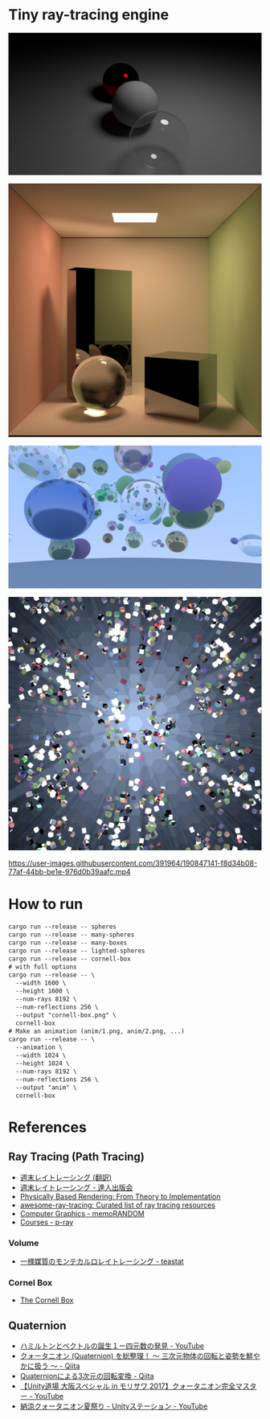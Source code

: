 # Tiny ray-tracing engine

![Lighted Spheres](sample-images/lighted-spheres.png)

![Cornell Box](sample-images/cornell-box.png)

![Many Spheres](sample-images/many-spheres.png)

![Kaleidoscope](sample-images/kaleidoscope.png)

https://user-images.githubusercontent.com/391964/190847141-f8d34b08-77af-44bb-be1e-976d0b39aafc.mp4

# How to run

```shell
cargo run --release -- spheres
cargo run --release -- many-spheres
cargo run --release -- many-boxes
cargo run --release -- lighted-spheres
cargo run --release -- cornell-box
# with full options
cargo run --release -- \
  --width 1600 \
  --height 1600 \
  --num-rays 8192 \
  --num-reflections 256 \
  --output "cornell-box.png" \
  cornell-box
# Make an animation (anim/1.png, anim/2.png, ...)
cargo run --release -- \
  --animation \
  --width 1024 \
  --height 1024 \
  --num-rays 8192 \
  --num-reflections 256 \
  --output "anim" \
  cornell-box
```

# References

## Ray Tracing (Path Tracing)

- [週末レイトレーシング (翻訳)](https://inzkyk.xyz/ray_tracing_in_one_weekend/)
- [週末レイトレーシング - 達人出版会](https://tatsu-zine.com/books/ray-tracing-part1)
- [Physically Based Rendering: From Theory to Implementation](https://www.pbr-book.org/)
- [awesome-ray-tracing: Curated list of ray tracing resources](https://github.com/dannyfritz/awesome-ray-tracing)
- [Computer Graphics - memoRANDOM](https://rayspace.xyz/CG/)
- [Courses - p-ray](https://p-ray.oskt.us/courses/)

### Volume

- [一様媒質のモンテカルロレイトレーシング - teastat](https://blog.teastat.uk/post/2021/12/montecarlo-raytracing-of-homogeneous-medium/)

### Cornel Box

- [The Cornell Box](http://www.graphics.cornell.edu/online/box/)

## Quaternion

- [ハミルトンとベクトルの誕生１ー四元数の発見 - YouTube](https://www.youtube.com/watch?v=af2PQ4WR3N4)
- [クォータニオン (Quaternion) を総整理！ ～ 三次元物体の回転と姿勢を鮮やかに扱う ～ - Qiita](https://qiita.com/drken/items/0639cf34cce14e8d58a5#1-2-%E3%82%AF%E3%82%A9%E3%83%BC%E3%82%BF%E3%83%8B%E3%82%AA%E3%83%B3%E3%81%AB%E3%82%88%E3%82%8B%E5%9B%9E%E8%BB%A2%E6%93%8D%E4%BD%9C)
- [Quaternionによる3次元の回転変換 - Qiita](https://qiita.com/kenjihiranabe/items/945232fbde58fab45681)
- [【Unity道場 大阪スペシャル in モリサワ 2017】クォータニオン完全マスター - YouTube](https://www.youtube.com/watch?v=g7vsR0l7eBM)
- [納涼クォータニオン夏祭り - Unityステーション - YouTube](https://www.youtube.com/watch?v=HCTQNJu8OhE)
